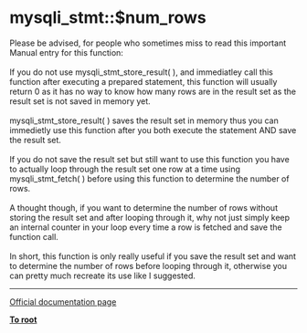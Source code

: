 # mysqli_stmt::$num_rows



Please be advised, for people who sometimes miss to read this important Manual entry for this function:<br><br>If you do not use mysqli_stmt_store_result( ), and immediatley call this function after executing a prepared statement, this function will usually return 0 as it has no way to know how many rows are in the result set as the result set is not saved in memory yet.<br><br>mysqli_stmt_store_result( ) saves the result set in memory thus you can immedietly use this function after you both execute the statement AND save the result set.<br><br>If you do not save the result set but still want to use this function you have to actually loop through the result set one row at a time using mysqli_stmt_fetch( ) before using this function to determine the number of rows.<br><br>A thought though, if you want to determine the number of rows without storing the result set and after looping through it, why not just simply keep an internal counter in your loop every time a row is fetched and save the function call.<br><br>In short, this function is only really useful if you save the result set and want to determine the number of rows before looping through it, otherwise you can pretty much recreate its use like I suggested.  

---

[Official documentation page](https://www.php.net/manual/en/mysqli-stmt.num-rows.php)

**[To root](/README.md)**